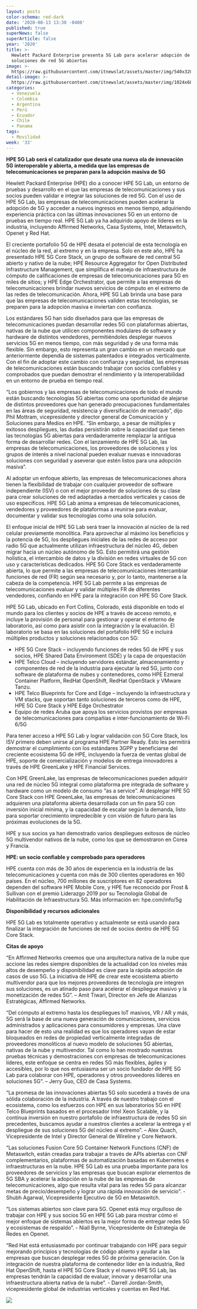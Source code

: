 ```yaml
---
layout: posts
color-schema: red-dark
date: '2020-08-13 13:30 -0400'
published: true
superNews: false
superArticle: false
year: '2020'
title: >-
  Hewlett Packard Enterprise presenta 5G Lab para acelerar adopción de
  soluciones de red 5G abiertas 
image: >-
  https://raw.githubusercontent.com/itnewslat/assets/master/img/540x320/Laboratorio-5G-HPE-p.jpg
detail-image: >-
  https://raw.githubusercontent.com/itnewslat/assets/master/img/1024x680/Laboratorio-5G-HPE-g.jpg
categories:
  - Venezuela
  - Colombia
  - Argentina
  - Perú
  - Ecuador
  - Chile
  - Panama
tags:
  - Movilidad
week: '33'
---
```

**HPE 5G Lab será el catalizador que desate una nueva ola de innovación 5G interoperable y abierta, a medida que las empresas de telecomunicaciones se preparan para la adopción masiva de 5G**

Hewlett Packard Enterprise (HPE) dio a conocer HPE 5G Lab, un entorno de pruebas y desarrollo en el que las empresas de telecomunicaciones y sus socios pueden validar e integrar las soluciones de red 5G. Con el uso de HPE 5G Lab, las empresas de telecomunicaciones pueden acelerar la adopción de 5G y acceder a nuevos ingresos en menos tiempo, adquiriendo experiencia práctica con las últimas innovaciones 5G en un entorno de pruebas en tiempo real. HPE 5G Lab ya ha adquirido apoyo de líderes en la industria, incluyendo Affirmed Networks, Casa Systems, Intel, Metaswitch, Openet y Red Hat.

El creciente portafolio 5G de HPE desata el potencial de esta tecnología en el núcleo de la red, al extremo y en la empresa. Solo en este año, HPE ha presentado HPE 5G Core Stack, un grupo de software de red central 5G abierto y  nativo de la nube; HPE Resource Aggregator for Open Distributed Infrastructure Management, que simplifica el manejo de infraestructura de cómputo de calificaciones de empresas de telecomunicaciones para 5G en miles de sitios; y HPE Edge Orchestrator, que permite a las empresas de telecomunicaciones brindar nuevos servicios de cómputo en el extremo de las redes de telecomunicación. Ahora, HPE 5G Lab brinda una base para que las empresas de telecomunicaciones validen estas tecnologías, se preparen para la adopción masiva e inviertan con confianza. 

Los estándares 5G han sido diseñados para que las empresas de telecomunicaciones puedan desarrollar redes 5G con plataformas abiertas, nativas de la nube que utilicen componentes modulares de software y hardware de distintos vendedores, permitiéndoles desplegar nuevos servicios 5G en menos tiempo, con más seguridad y de una forma más flexible. Sin embargo, esto representa un gran cambio en un mercado que anteriormente dependía de sistemas patentados e integrados verticalmente. Con el fin de adoptar este cambio con confianza y seguridad, las empresas de telecomunicaciones están buscando trabajar con socios confiables y comprobados que puedan demostrar el rendimiento y la interoperabilidad en un entorno de prueba en tiempo real.

“Los gobiernos y las empresas de telecomunicaciones de todo el mundo están buscando tecnologías 5G abiertas como una oportunidad de alejarse de distintos proveedores que han generado preocupaciones fundamentales en las áreas de seguridad, resistencia y diversificación de mercado”, dijo Phil Mottram, vicepresidente y director general de Comunicación y Soluciones para Medios en HPE. “Sin embargo, a pesar de múltiples y exitosos despliegues, las dudas persistirán sobre la capacidad que tienen las tecnologías 5G abiertas para verdaderamente remplazar la antigua forma de desarrollar redes. Con el lanzamiento de HPE 5G Lab, las empresas de telecomunicaciones, los proveedores de soluciones y los grupos de interés a nivel nacional pueden evaluar nuevas e innovadoras soluciones con seguridad y aseverar que estén listos para una adopción masiva”. 

Al adoptar un enfoque abierto, las empresas de telecomunicaciones ahora tienen la flexibilidad de trabajar con cualquier proveedor de software independiente (ISV) o con el mejor proveedor de soluciones de su clase para crear soluciones de red adaptadas a mercados verticales y casos de uso específicos. HPE 5G Lab anima a empresas de telecomunicaciones, vendedores y proveedores de plataformas a reunirse para evaluar, documentar y validar sus tecnologías como una sola solución. 

El enfoque inicial de HPE 5G Lab será traer la innovación al núcleo de la red celular previamente monolítica. Para aprovechar al máximo los beneficios y la potencia de 5G, los despliegues iniciales de las redes de acceso por radio 5G que actualmente utilizan infraestructura del núcleo 4G, deben migrar hacia un núcleo autónomo de 5G. Esto permitirá una gestión holística, el intercambio de datos y la división en redes virtuales de 5G con uso y características dedicados. HPE 5G Core Stack es verdaderamente abierta, lo que permite a las empresas de telecomunicaciones intercambiar funciones de red (FR) según sea necesario y, por lo tanto, mantenerse a la cabeza de la competencia. HPE 5G Lab permite a las empresas de telecomunicaciones evaluar y validar múltiples FR de diferentes vendedores, confiando en HPE para la integración con HPE 5G Core Stack.

HPE 5G Lab, ubicado en Fort Collins, Colorado, está disponible en todo el mundo para los clientes y socios de HPE a través de acceso remoto, e incluye la provisión de personal para gestionar y operar el entorno de laboratorio, así como para asistir con la integración y la evaluación. El laboratorio se basa en las soluciones del portafolio HPE 5G e incluirá múltiples productos y soluciones relacionados con 5G:

- HPE 5G Core Stack – incluyendo funciones de redes 5G de HPE y sus socios, HPE Shared Data Environment (SDE) y la capa de orquestación
- HPE Telco Cloud – incluyendo servidores estándar, almacenamiento y componentes de red de la industria para ejecutar la red 5G, junto con software de plataforma de nubes y contenedores, como HPE Ezmeral Container Platform, RedHat OpenShift, RedHat OpenStack y VMware Tanzu.
- HPE Telco Blueprints for Core and Edge – incluyendo la infraestructura y VM stacks, que soportan tanto soluciones de terceros como de HPE, HPE 5G Core Stack y HPE Edge Orchestrator
- Equipo de redes Aruba que apoya los servicios provistos por empresas de telecomunicaciones para compañías e inter-funcionamiento de Wi-Fi 6/5G 

Para tener acceso a HPE 5G Lab y lograr validación con 5G Core Stack, los ISV primero deben unirse al programa HPE Partner Ready. Esto les permitirá demostrar el cumplimiento con los estándares 3GPP y beneficiarse del creciente ecosistema 5G de HPE, incluyendo la fuerza de ventas global de HPE, soporte de comercialización y modelos de entrega innovadores a través de HPE GreenLake y HPE Financial Services.

Con HPE GreenLake, las empresas de telecomunicaciones pueden adquirir una red de núcleo 5G integral como plataforma pre integrada de software y hardware como un modelo de consumo “as a service”. Al desplegar HPE 5G Core Stack con HPE GreenLake, las empresas de telecomunicaciones adquieren una plataforma abierta desarrollada con un fin para 5G con inversión inicial mínima, y la capacidad de escalar según la demanda, listo para soportar crecimiento impredecible y con visión de futuro para las próximas evoluciones de la 5G.

HPE y sus socios ya han demostrado varios despliegues exitosos de núcleo 5G multivendor nativos de la nube, como los que se demostraron en Corea y Francia.

**HPE: un socio confiable y comprobado para operadores**

HPE cuenta con más de 30 años de experiencia en la industria de las telecomunicaciones y cuenta con más de 300 clientes operadores en 160 países. En el núcleo, 700 millones de suscriptores en 82 operadores dependen del software HPE Mobile Core, y HPE fue reconocido por Frost & Sullivan con el premio Liderazgo 2019 por su Tecnología Global de Habilitación de Infraestructura 5G.  Más información en: hpe.com/info/5g 

**Disponibilidad y recursos adicionales**

HPE 5G Lab es totalmente operativo y actualmente se está usando para finalizar la integración de funciones de red de socios dentro de HPE 5G Core Stack.

**Citas de apoyo**

“En Affirmed Networks creemos que una arquitectura nativa de la nube que accione las redes siempre disponibles de la actualidad con los niveles más altos de desempeño y disponibilidad es clave para la rápida adopción de casos de uso 5G. La iniciativa de HPE de crear este ecosistema abierto multivendor para que los mejores proveedores de tecnología pre integren sus soluciones, es un atinado paso para acelerar el despliegue masivo y la monetización de redes 5G”. – Amit Tiwari, Director en Jefe de Alianzas Estratégicas, Affirmed Networks.

“Del cómputo al extremo hasta los despliegues IoT masivos, VR / AR y más, 5G será la base de una nueva generación de comunicaciones, servicios administrados y aplicaciones para consumidores y empresas. Una clave para hacer de esto una realidad es que los operadores vayan de estar bloqueados en redes de propiedad verticalmente integradas de proveedores monolíticos al nuevo modelo de soluciones 5G abiertas, nativas de la nube y multivendor. Tal como lo han mostrado nuestras pruebas técnicas y demostraciones con empresas de telecomunicaciones líderes, este enfoque se centra en redes 5G más flexibles, ágiles y accesibles, por lo que nos entusiasma ser un socio fundador de HPE 5G Lab para colaborar con HPE, operadores y otros proveedores líderes en soluciones 5G”. – Jerry Guo, CEO de Casa Systems.

“La promesa de las innovaciones abiertas 5G solo sucederá a través de una sólida colaboración de la industria. A través de nuestro trabajo con el ecosistema, como los esfuerzos con HPE en sus laboratorios 5G en HPE Telco Blueprints basados en el procesador Intel Xeon Scalable, y la continua inversión en nuestro portafolio de infraestructura de redes 5G sin precedentes, buscamos ayudar a nuestros clientes a acelerar la entrega y el despliegue de sus soluciones 5G del núcleo al extremo”. – Alex Quach, Vicepresidente de Intel y Director General de Wireline y Core Network.

“Las soluciones Fusion Core 5G Container Network Functions (CNF) de Metaswitch, están creadas para trabajar a través de APIs abiertas con CNF complementarios, plataformas de automatización basadas en Kubernetes e infraestructuras en la nube. HPE 5G Lab es una prueba importante para los proveedores de servicios y las empresas que buscan explorar elementos de 5G SBA y acelerar la adopción en la nube de las empresas de telecomunicaciones, algo que resulta vital para las redes 5G para alcanzar metas de precio/desempeño y lograr una rápida innovación de servicio”. -  Shubh Agarwal, Vicepresidente Ejecutivo de 5G en Metaswitch.

“Los sistemas abiertos son clave para 5G. Openet está muy orgulloso de trabajar con HPE y sus socios 5G en HPE 5G Lab para mostrar cómo el mejor enfoque de sistemas abiertos es la mejor forma de entregar redes 5G y ecosistemas de respaldo”. - Niall Byrne, Vicepresidente de Estrategia de Redes en Openet.

“Red Hat está entusiasmado por continuar trabajando con HPE para seguir mejorando principios y tecnologías de código abierto y ayudar a las empresas que buscan desplegar redes 5G de próxima generación. Con la integración de nuestra plataforma de contenedor líder en la industria, Red Hat OpenShift, hasta el HPE 5G Core Stack y el nuevo HPE 5G Lab, las empresas tendrán la capacidad de evaluar, innovar y desarrollar una infraestructura abierta nativa de la nube”. - Darrell Jordan-Smith, vicepresidente global de industrias verticales y cuentas en Red Hat.


<img src="https://tracker.metricool.com/c3po.jpg?hash=56f88a41e39ab42c063cc51676587a04"/>